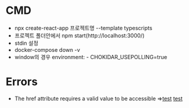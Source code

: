 # CMD

- npx create-react-app 프로젝트명 --template typescripts
- 프로젝트 폴더안에서 npm start(http://localhost:3000/)
- stdin 설정
- docker-compose down -v
- window의 경우 environment: - CHOKIDAR_USEPOLLING=true

# Errors
- The href attribute requires a valid value to be accessible
  =><a href="#!">test</a> <a href="{() => false}">test</a>
      